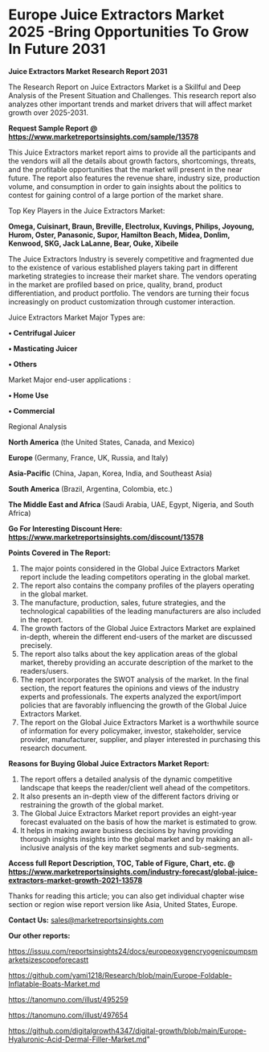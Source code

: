 # Europe Juice Extractors Market 2025 -Bring Opportunities To Grow In Future 2031

<strong>Juice Extractors Market Research Report 2031</strong>

The Research Report on Juice Extractors Market is a Skillful and Deep Analysis of the Present Situation and Challenges. This research report also analyzes other important trends and market drivers that will affect market growth over 2025-2031.

<strong>Request Sample Report @ <a href=https://www.marketreportsinsights.com/sample/13578>https://www.marketreportsinsights.com/sample/13578</a></strong>

This Juice Extractors market report aims to provide all the participants and the vendors will all the details about growth factors, shortcomings, threats, and the profitable opportunities that the market will present in the near future. The report also features the revenue share, industry size, production volume, and consumption in order to gain insights about the politics to contest for gaining control of a large portion of the market share.

Top Key Players in the Juice Extractors Market:

<strong>Omega, Cuisinart, Braun, Breville, Electrolux, Kuvings, Philips, Joyoung, Hurom, Oster, Panasonic, Supor, Hamilton Beach, Midea, Donlim, Kenwood, SKG, Jack LaLanne, Bear, Ouke, Xibeile</strong>

The Juice Extractors Industry is severely competitive and fragmented due to the existence of various established players taking part in different marketing strategies to increase their market share. The vendors operating in the market are profiled based on price, quality, brand, product differentiation, and product portfolio. The vendors are turning their focus increasingly on product customization through customer interaction.

Juice Extractors Market Major Types are:

<strong>• Centrifugal Juicer

• Masticating Juicer

• Others</strong>

Market Major end-user applications :

<strong>• Home Use

• Commercial</strong>

Regional Analysis

</u><strong><b>North America</b></strong> (the United States, Canada, and Mexico)

<strong><b>Europe </b></strong>(Germany, France, UK, Russia, and Italy)

<strong><b>Asia-Pacific</b></strong> (China, Japan, Korea, India, and Southeast Asia)

<strong><b>South America</b></strong> (Brazil, Argentina, Colombia, etc.)

<strong><b>The Middle East and Africa</b></strong> (Saudi Arabia, UAE, Egypt, Nigeria, and South Africa)

<strong>Go For Interesting Discount Here: <a href=https://www.marketreportsinsights.com/discount/13578>https://www.marketreportsinsights.com/discount/13578</a></strong>

<strong>Points Covered in The Report:</strong>
<ol>
  <li>The major points considered in the Global Juice Extractors Market report include the leading competitors operating in the global market.</li>
  <li>The report also contains the company profiles of the players operating in the global market.</li>
  <li>The manufacture, production, sales, future strategies, and the technological capabilities of the leading manufacturers are also included in the report.</li>
  <li>The growth factors of the Global Juice Extractors Market are explained in-depth, wherein the different end-users of the market are discussed precisely.</li>
  <li>The report also talks about the key application areas of the global market, thereby providing an accurate description of the market to the readers/users.</li>
  <li>The report incorporates the SWOT analysis of the market. In the final section, the report features the opinions and views of the industry experts and professionals. The experts analyzed the export/import policies that are favorably influencing the growth of the Global Juice Extractors Market.</li>
  <li>The report on the Global Juice Extractors Market is a worthwhile source of information for every policymaker, investor, stakeholder, service provider, manufacturer, supplier, and player interested in purchasing this research document.</li>
</ol>
<strong>Reasons for Buying Global Juice Extractors Market Report:</strong>

<ol>
  <li>The report offers a detailed analysis of the dynamic competitive landscape that keeps the reader/client well ahead of the competitors.</li>
  <li>It also presents an in-depth view of the different factors driving or restraining the growth of the global market.</li>
  <li>The Global Juice Extractors Market report provides an eight-year forecast evaluated on the basis of how the market is estimated to grow.</li>
  <li>It helps in making aware business decisions by having providing thorough insights insights into the global market and by making an all-inclusive analysis of the key market segments and sub-segments.</li>
</ol>
<strong>Access full Report Description, TOC, Table of Figure, Chart, etc. @ <a href=https://www.marketreportsinsights.com/industry-forecast/global-juice-extractors-market-growth-2021-13578>https://www.marketreportsinsights.com/industry-forecast/global-juice-extractors-market-growth-2021-13578</a></strong>


Thanks for reading this article; you can also get individual chapter wise section or region wise report version like Asia, United States, Europe.

<strong>Contact Us:</strong>
sales@marketreportsinsights.com

<strong>Our other reports:</strong>

<a href=https://issuu.com/reportsinsights24/docs/europeoxygencryogenicpumpsmarketsizescopeforecastt>https://issuu.com/reportsinsights24/docs/europeoxygencryogenicpumpsmarketsizescopeforecastt</a>

<a href=https://github.com/yami1218/Research/blob/main/Europe-Foldable-Inflatable-Boats-Market.md>https://github.com/yami1218/Research/blob/main/Europe-Foldable-Inflatable-Boats-Market.md</a>

<a href=https://tanomuno.com/illust/495259>https://tanomuno.com/illust/495259</a>

<a href=https://tanomuno.com/illust/497654>https://tanomuno.com/illust/497654</a>

<a href=https://github.com/digitalgrowth4347/digital-growth/blob/main/Europe-Hyaluronic-Acid-Dermal-Filler-Market.md>https://github.com/digitalgrowth4347/digital-growth/blob/main/Europe-Hyaluronic-Acid-Dermal-Filler-Market.md</a>"
